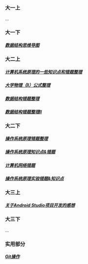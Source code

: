 ### 大一上

...



### 大一下

##### [数据结构思维导图](docs/personal/DS)



### 大二上

##### [计算机系统原理的一些知识点和错题整理](docs/personal/CS)

##### [大学物理（Ⅱ）公式整理](docs/personal/UniversityPhysics2)

##### [数据结构错题整理](docs/personal/DS2)

##### [数据结构错题整理Ⅱ](docs/personal/DS3)



### 大二下

##### [操作系统原理错题整理](docs/personal/OS)

##### [操作系统原理知识点&错题](docs/personal/OS2)

##### [计算机网络错题](docs/personal/CN)

##### [操作系统原理实验错题&知识点](docs/personal/OS3)



### 大三上

##### [关于Android Studio项目开发的感想](docs/personal/Android)



### 大三下

...



### 实用部分

##### [Git操作](docs/personal/Git)

